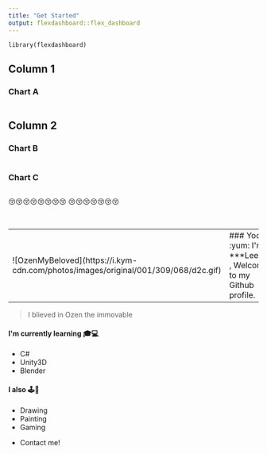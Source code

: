 ```yaml
---
title: "Get Started"
output: flexdashboard::flex_dashboard
---
```


```{r setup, include=FALSE}
library(flexdashboard)
```

Column 1
--------------------------------------------------

### Chart A

```{r}
```

Column 2
--------------------------------------------------

### Chart B

```{r}
```

### Chart C

```{r}
```
  :kissing_closed_eyes::kissing_closed_eyes::kissing_closed_eyes::kissing_closed_eyes::kissing_closed_eyes::kissing_closed_eyes::kissing_closed_eyes::kissing_closed_eyes:
  :kissing_closed_eyes::kissing_closed_eyes::kissing_closed_eyes::kissing_closed_eyes::kissing_closed_eyes::kissing_closed_eyes::kissing_closed_eyes:
  
  <br>
  <table border='0'>
    <tr>
      <td>
        ![OzenMyBeloved](https://i.kym-cdn.com/photos/images/original/001/309/068/d2c.gif)
      </td>
      <td>
        ### Yoooo :yum: I'm ***Lee*** , Welcome to my Github profile.<br>
      </td>
    </tr>
  </table>

  
  > I blieved in Ozen the immovable
  
  #### I'm currently learning :mortar_board::computer:
  * C#
  * Unity3D
  * Blender

  #### I also :joystick::closed_book:
  * Drawing
  * Painting
  * Gaming
 
 - Contact me!
    
<!--
**CharliezXx/CharliezXx** is a ✨ _special_ ✨ repository because its `README.md` (this file) appears on your GitHub profile.

Here are some ideas to get you started:

- 🔭 I’m currently working on ...
- 🌱 I’m currently learning ...
- 👯 I’m looking to collaborate on ...
- 🤔 I’m looking for help with ...
- 💬 Ask me about ...
- 📫 How to reach me: ...
- 😄 Pronouns: ...
- ⚡ Fun fact: ...
-->
